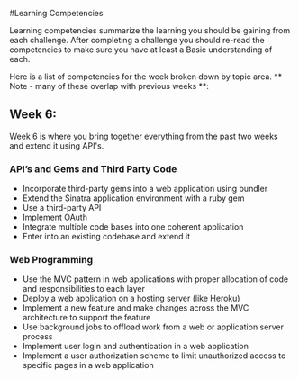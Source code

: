 #Learning Competencies

Learning competencies summarize the learning you should be gaining from each challenge.  After completing a challenge you should re-read the competencies to make sure you have at least a Basic understanding of each.

Here is a list of competencies for the week broken down by topic area.  ** Note - many of these overlap with previous weeks **:

## Week 6:

Week 6 is where you bring together everything from the past two weeks and extend it using API's.

### API’s and Gems and Third Party Code
* Incorporate third-party gems into a web application using bundler
* Extend the Sinatra application environment with a ruby gem
* Use a third-party API
* Implement OAuth
* Integrate multiple code bases into one coherent application
* Enter into an existing codebase and extend it


### Web Programming
* Use the MVC pattern in web applications with proper allocation of code and responsibilities to each layer
* Deploy a web application on a hosting server (like Heroku)
* Implement a new feature and make changes across the MVC architecture to support the feature
* Use background jobs to offload work from a web or application server process
* Implement user login and authentication in a web application
* Implement a user authorization scheme to limit unauthorized access to specific pages in a web application

